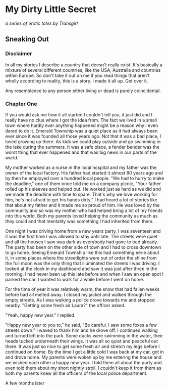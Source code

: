 # My Dirty Little Secret
_a series of erotic tales by Transgirl_

## Sneaking Out

### Disclaimer
In all my stories I describe a country that doesn't really exist. It's basically
a mixture of several different countries, like the USA, Australia and countries
within Europe. So don't take it out on me if you read things that aren't wholly
according to reality, this is a story. I made it all up. Get over it.

Any resemblance to any person either living or dead is purely coincidental.

### Chapter One
If you would ask me how it all started I couldn't tell you, it just did and I
really have no clue where I got the idea from. The fact we lived in a small
town where hardly ever anything happened might be a reason why I even dared to
do it. Emerald Township was a quiet place as it had always been ever since it
was founded all those years ago. Not that it was a bad place, I loved growing up
there. As kids we could play outside and go swimming in the lake during the
summers. It was a safe place, a fender bender was the worst thing that ever
happened and that was big news in our parts of the world.

My mother worked as a nurse in the local hospital and my father was the owner
of the local factory. His father had started it almost 80 years ago and by then
he employed over a hundred local people. "We had to hurry to make the
deadline," one of them once told me on a company picnic, "Your father rolled up
his sleeves and helped out. He worked just as hard as we did and we made the
deadline with time to spare. That's why we love working for him, he's not
afraid to get his hands dirty." I had heard a lot of stories like that about my
father and it made me so proud of him. He was loved by the community and so was
my mother who had helped bring a lot of my friends into this world. Both my
parents loved helping the community as much as they could and that mentality
was something I had inherited from them.

One night I was driving home from a new years party, I was seventeen and it was
the first time I was allowed to stay until late. The streets were quiet and all
the houses I saw was dark as everybody had gone to bed already. The party had
been on the other side of town and I had to cross downtown to go home. Seeing
Emerald Township like this had something eerie about it, in some places where
the streetlights were out of order the shine from the full moon was the only
thing that illuminated the streets I was driving. I looked at the clock in my
dashboard and saw it was just after three in the morning. I had never been up
this late before and when I saw an open spot I parked the car. I wanted to walk
for a while before I went on home.

For the time of year it was relatively warm, the snow that had fallen weeks
before had all melted away. I closed my jacket and walked through the empty
streets. As I was walking a police drove towards me and stopped nearby.
"Getting some fresh air Laura?" the officer asked.

"Yeah, happy new year." I replied.

"Happy new year to you to," he said, "Be careful. I saw some foxes a few
streets down." I waved to thank him and he drove off. I continued walking and
turned left into the park. Some ducks were swimming in the water, their heads
tucked underneath their wings. It was all so quiet and peaceful out there. It
was just so nice to get some fresh air and stretch my legs before I continued
on home. By the time I got a little cold I was back at my car, got in and drove
home. My parents were woken up by me entering the house and we wished each
other a happy new year. I told them all about the party and even told them
about my short nightly stroll. I couldn't keep it from them as both my parents
knew all the officers of the local police department.

A few months later 
